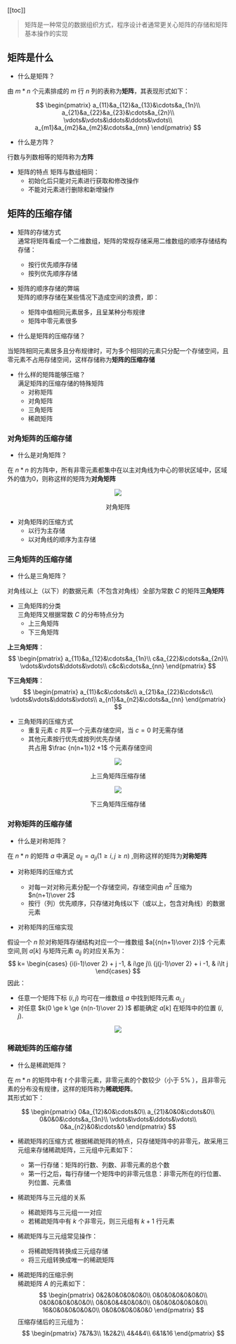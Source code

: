 [[toc]]
> 矩阵是一种常见的数据组织方式，程序设计者通常更关心矩阵的存储和矩阵基本操作的实现
## 矩阵是什么
- 什么是矩阵？

由 $m * n$ 个元素排成的 $m$ 行 $n$ 列的表称为**矩阵**，其表现形式如下：

$$
\begin{pmatrix}
a_{11}&a_{12}&a_{13}&\cdots&a_{1n}\\
a_{21}&a_{22}&a_{23}&\cdots&a_{2n}\\
\vdots&\vdots&\ddots&\ddots&\vdots\\
a_{m1}&a_{m2}&a_{m2}&\cdots&a_{mn}
\end{pmatrix}
$$

- 什么是方阵？

行数与列数相等的矩阵称为**方阵**

- 矩阵的特点
矩阵与数组相同：
  - 初始化后只能对元素进行获取和修改操作
  - 不能对元素进行删除和新增操作

## 矩阵的压缩存储
- 矩阵的存储方式   
通常将矩阵看成一个二维数组，矩阵的常规存储采用二维数组的顺序存储结构存储：
  - 按行优先顺序存储
  - 按列优先顺序存储

- 矩阵的顺序存储的弊端     
矩阵的顺序存储在某些情况下造成空间的浪费，即：
  - 矩阵中值相同元素居多，且呈某种分布规律
  - 矩阵中零元素很多
  
- 什么是矩阵的压缩存储？

当矩阵相同元素居多且分布规律时，可为多个相同的元素只分配一个存储空间，且零元素不占用存储空间，这样存储称为**矩阵的压缩存储**

- 什么样的矩阵能够压缩？  
满足矩阵的压缩存储的特殊矩阵
  - 对称矩阵
  - 对角矩阵
  - 三角矩阵
  - 稀疏矩阵

### 对角矩阵的压缩存储
- 什么是对角矩阵？

在 $n * n$ 的方阵中，所有非零元素都集中在以主对角线为中心的带状区域中，区域外的值为0，则称这样的矩阵为**对角矩阵**

<div align="center">
    <img src="https://blog-review-notes.oss-cn-beijing.aliyuncs.com/algorithm/data-structures/_images/矩阵_对角矩阵.png">
    <p>对角矩阵</p>
</div>

- 对角矩阵的压缩方式
  - 以行为主存储
  - 以对角线的顺序为主存储

### 三角矩阵的压缩存储
- 什么是三角矩阵？

对角线以上（以下）的数据元素（不包含对角线）全部为常数 $C$ 的矩阵**三角矩阵**

- 三角矩阵的分类  
三角矩阵又根据常数 $C$ 的分布特点分为
  - 上三角矩阵
  - 下三角矩阵
  
**上三角矩阵**：
$$
\begin{pmatrix}
a_{11}&a_{12}&\cdots&a_{1n}\\
c&a_{22}&\cdots&a_{2n}\\
\vdots&\vdots&\ddots&\vdots\\
c&c&\cdots&a_{nn}
\end{pmatrix}
$$

**下三角矩阵**：
$$
\begin{pmatrix}
a_{11}&c&\cdots&c\\
a_{21}&a_{22}&\cdots&c\\
\vdots&\vdots&\ddots&\vdots\\
a_{n1}&a_{n2}&\cdots&a_{nn}
\end{pmatrix}
$$

- 三角矩阵的压缩方式  
  - 重复元素 $c$ 共享一个元素存储空间，当 $c=0$ 时无需存储 
  - 其他元素按行优先或按列优先存储  
共占用 $\frac {n(n+1)}2 +1$ 个元素存储空间

<div align="center">
    <img src="https://blog-review-notes.oss-cn-beijing.aliyuncs.com/algorithm/data-structures/_images/矩阵_上三角矩阵压缩存储.png">
    <p>上三角矩阵压缩存储</p>
</div>

<div align="center">
    <img src="https://blog-review-notes.oss-cn-beijing.aliyuncs.com/algorithm/data-structures/_images/矩阵_下三角矩阵压缩存储.png">
    <p>下三角矩阵压缩存储</p>
</div>

### 对称矩阵的压缩存储
- 什么是对称矩阵？

在 $n * n$ 的矩阵 $a$ 中满足 $a_{ij}=a_{ji}(1\ge i,j\ge n)$ ,则称这样的矩阵为**对称矩阵**

- 对称矩阵的压缩方式  
  - 对每一对对称元素分配一个存储空间，存储空间由 $n^2$ 压缩为 $n(n+1)\over 2$ 
  - 按行（列）优先顺序，只存储对角线以下（或以上，包含对角线）的数据元素
  
- 对称矩阵的压缩实现  

假设一个 $n$ 阶对称矩阵存储结构对应一个一维数组 $a[{n(n+1)\over 2}]$ 个元素空间,则 $a[k]$ 与矩阵元素 $a_{ij}$ 的对应关系为：
$$
k=
\begin{cases}
{i(i-1)\over 2} + j -1, & i\ge j\\
{j(j-1)\over 2} + i -1, & i\lt j
\end{cases}
$$
因此：
  - 任意一个矩阵下标 $(i,j)$ 均可在一维数组 $a$ 中找到矩阵元素 $a_{i,j}$
  - 对任意 $k(0 \ge k \ge {n(n-1)\over 2} )$ 都能确定 $a[k]$ 在矩阵中的位置 $(i,j)$.

<div align="center">
    <img src="https://blog-review-notes.oss-cn-beijing.aliyuncs.com/algorithm/data-structures/_images/矩阵_对称矩阵的压缩存储.png">
</div>

### 稀疏矩阵的压缩存储
- 什么是稀疏矩阵？

在 $m * n$ 的矩阵中有 $t$ 个非零元素，非零元素的个数较少（小于 5% ），且非零元素的分布没有规律，这样的矩阵称为**稀疏矩阵**。  
其形式如下：

$$
\begin{pmatrix}
0&a_{12}&0&\cdots&0\\
a_{21}&0&0&\cdots&0\\
0&0&0&\cdots&a_{3n}\\
\vdots&\vdots&\ddots&\vdots\\
0&a_{n2}&0&\cdots&0
\end{pmatrix}
$$

- 稀疏矩阵的压缩方式 
根据稀疏矩阵的特点，只存储矩阵中的非零元，故采用三元组来存储稀疏矩阵，三元组中元素如下：
  - 第一行存储：矩阵的行数、列数、非零元素的总个数
  - 第一行之后，每行存储一个矩阵中的非零元信息：非零元所在的行位置、列位置、元素值 

- 稀疏矩阵与三元组的关系
  - 稀疏矩阵与三元组一一对应
  - 若稀疏矩阵中有 $k$ 个非零元，则三元组有 $k+1$ 行元素
 
- 稀疏矩阵与三元组常见操作：
  - 将稀疏矩阵转换成三元组存储
  - 将三元组转换成唯一的稀疏矩阵
  
- 稀疏矩阵的压缩示例  
稀疏矩阵 $A$ 的元素如下：
$$
\begin{pmatrix}
0&2&0&0&0&0&0\\
0&0&0&0&0&0&0\\
0&0&0&0&0&0&0\\
0&0&0&4&0&0&0\\
0&0&0&0&0&0&0\\
16&0&0&0&0&0&0\\
0&0&0&0&0&0&0
\end{pmatrix}
$$
压缩存储后的三元组为：
$$
\begin{pmatrix}
7&7&3\\
1&2&2\\
4&4&4\\
6&1&16
\end{pmatrix}
$$

